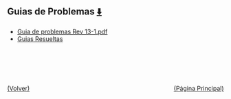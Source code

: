 
<html>
<body>
<h2>Guias de Problemas <a href="https://downgit.github.io/#/home?url=https://github.com/Apuntes-FIUBA/Apuntes-Electronica/tree/main/82 - Física/8201 - Fisica I/Guias de Problemas" style="font-size:20px">  ⬇️ </a></h2>
<ul>
    <li><a href="Guia de problemas Rev 13-1.pdf">Guia de problemas Rev 13-1.pdf</a></li>
    <li><a href="Guias Resueltas">Guias Resueltas</a></li>
</ul>
</body>
</html>


































<br><br><br><br><br><a href="../" style="float: left">(Volver)</a> <a href="https://apuntes-fiuba.github.io/Apuntes-Electronica" style="float: right">(Página Principal)</a>
